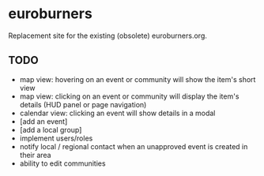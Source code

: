 # euroburners
Replacement site for the existing (obsolete) euroburners.org. 

TODO
----

* map view: hovering on an event or community will show the item's short view
* map view: clicking on an event or community will display the item's details (HUD panel or page navigation)
* calendar view: clicking an event will show details in a modal
* [add an event]
* [add a local group]
* implement users/roles 
* notify local / regional contact when an unapproved event is created in their area
* ability to edit communities 